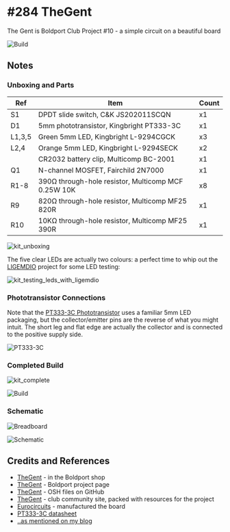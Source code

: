# #284 TheGent

The Gent is Boldport Club Project #10 - a simple circuit on a beautiful board

![Build](./assets/TheGent_build.jpg?raw=true)

## Notes


### Unboxing and Parts


| Ref    | Item                                                | Count |
|--------|-----------------------------------------------------|-------|
| S1     | DPDT slide switch, C&K JS202011SCQN                 |    x1 |
| D1     | 5mm phototransistor, Kingbright PT333-3C            |    x1 |
| L1,3,5 | Green 5mm LED, Kingbright L-9294CGCK                |    x3 |
| L2,4   | Orange 5mm LED, Kingbright L-9294SECK               |    x2 |
|        | CR2032 battery clip, Multicomp BC-2001              |    x1 |
| Q1     | N-channel MOSFET, Fairchild 2N7000                  |    x1 |
| R1-8   | 390Ω through-hole resistor, Multicomp MCF 0.25W 10K |    x8 |
| R9     | 820Ω through-hole resistor, Multicomp MF25 820R     |    x1 |
| R10    | 10KΩ through-hole resistor, Multicomp MF25 390R     |    x1 |

![kit_unboxing](./assets/kit_unboxing.jpg?raw=true)

The five clear LEDs are actually two colours: a perfect time to whip out the
[LIGEMDIO](../ligemdio) project for some LED testing:

![kit_testing_leds_with_ligemdio](./assets/kit_testing_leds_with_ligemdio.jpg?raw=true)


### Phototransistor Connections

Note that the [PT333-3C Phototransistor](https://www.rapidonline.com/pdf/156408-da-02-en.pdf)
uses a familiar 5mm LED packaging, but the collector/emitter pins are the reverse of what you might
intuit. The short leg and flat edge are actually the collector and is connected to the positive supply side.

![PT333-3C](./assets/PT333-3C.png?raw=true)


### Completed Build


![kit_complete](./assets/kit_complete.jpg?raw=true)


![Build](./assets/TheGent_build.jpg?raw=true)


### Schematic

![Breadboard](./assets/TheGent_bb.jpg?raw=true)

![Schematic](./assets/TheGent_schematic.jpg?raw=true)


## Credits and References
* [TheGent](http://www.boldport.club/shop/product/584348507) - in the Boldport shop
* [TheGent](https://www.boldport.com/gent) - Boldport project page
* [TheGent](https://github.com/boldport/thegent) - OSH files on GitHub
* [TheGent](http://community.boldport.club/projects/p10-thegent/) - club community site, packed with resources for the project
* [Eurocircuits](http://www.eurocircuits.com/) - manufactured the board
* [PT333-3C datasheet](https://www.rapidonline.com/pdf/156408-da-02-en.pdf)
* [..as mentioned on my blog](https://blog.tardate.com/2017/05/leap284-the-boldport-gent.html)
